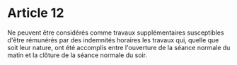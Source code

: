 # Article 12

Ne peuvent être considérés comme travaux supplémentaires susceptibles d'être rémunérés par des indemnités horaires les travaux qui, quelle que soit leur nature, ont été accomplis entre l'ouverture de la séance normale du matin et la clôture de la séance normale du soir.
